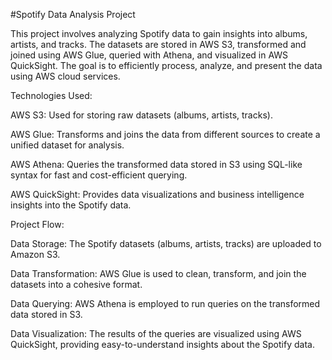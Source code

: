 #Spotify Data Analysis Project

 This project involves analyzing Spotify data to gain insights into albums, artists, and tracks. The datasets are stored in AWS S3, transformed and joined using AWS Glue, queried with Athena, and visualized in AWS QuickSight. The goal is to efficiently process, analyze, and present the data using AWS cloud services.

Technologies Used:

AWS S3: Used for storing raw datasets (albums, artists, tracks).

AWS Glue: Transforms and joins the data from different sources to create a unified dataset for analysis.

AWS Athena: Queries the transformed data stored in S3 using SQL-like syntax for fast and cost-efficient querying.

AWS QuickSight: Provides data visualizations and business intelligence insights into the Spotify data.

Project Flow:

Data Storage: The Spotify datasets (albums, artists, tracks) are uploaded to Amazon S3.

Data Transformation: AWS Glue is used to clean, transform, and join the datasets into a cohesive format.

Data Querying: AWS Athena is employed to run queries on the transformed data stored in S3.

Data Visualization: The results of the queries are visualized using AWS QuickSight, providing easy-to-understand insights about the Spotify data.
